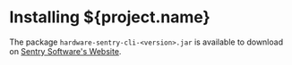 # Installing ${project.name}

The package `hardware-sentry-cli-<version>.jar` is available to download on [Sentry Software's Website](https://www.sentrysoftware.com/support/hardware-sentry-cli.html).